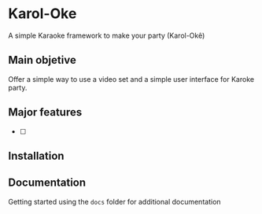 # Karol-Oke

A simple Karaoke framework to make your party  (Karol-Okê)

## Main objetive

Offer a simple way to use a video set and a simple user interface for Karoke party.

## Major features

- [ ] 

## Installation

## Documentation

Getting started using the `docs` folder for additional documentation
